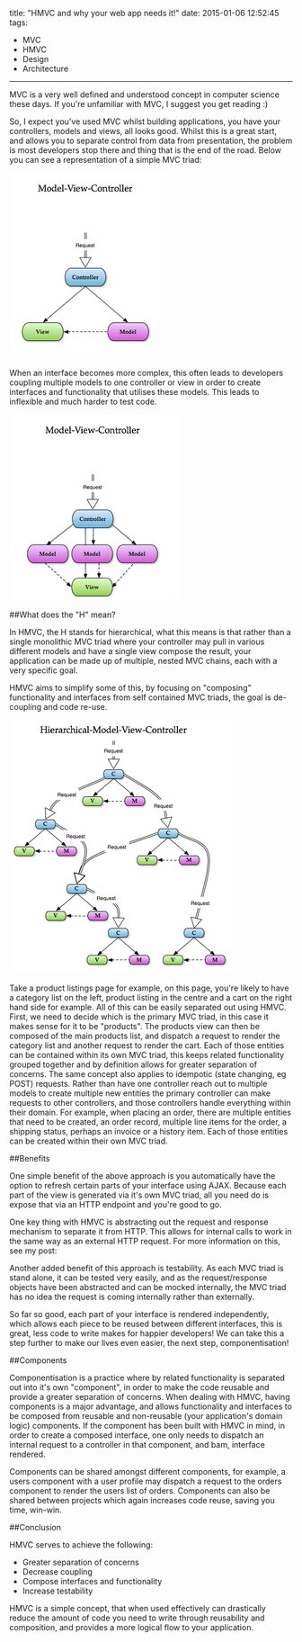 title: "HMVC and why your web app needs it!"
date: 2015-01-06 12:52:45
tags:
- MVC
- HMVC
- Design
- Architecture

---

MVC is a very well defined and understood concept in computer science these days. If you're unfamiliar with MVC, I suggest you get reading :)

So, I expect you've used MVC whilst building applications, you have your controllers, models and views, all looks good. Whilst this is a great start, and allows you to separate control from data from presentation, the problem is most developers stop there and thing that is the end of the road. Below you can see a representation of a simple MVC triad:

<!-- more -->

![MVC](/assets/HMVC/MVC.png)

When an interface becomes more complex, this often  leads to developers coupling multiple models to one controller or view in order to create interfaces and functionality that utilises these models. This leads to inflexible and much harder to test code. 

![MMMVC](/assets/HMVC/MMMVC.png)

##What does the "H" mean?

In HMVC, the H stands for hierarchical, what this means is that rather than a single monolithic MVC triad where your controller may pull in various different models and have a single view compose the result, your application can be made up of multiple, nested MVC chains, each with a very specific goal.

HMVC aims to simplify some of this, by focusing on "composing" functionality and interfaces from self contained MVC triads, the goal is de-coupling and code re-use. 

![HMVC](/assets/HMVC/HMVC.png)

Take a product listings page for example, on this page, you're likely to have a category list on the left, product listing in the centre and a cart on the right hand side for example. All of this can be easily separated out using HMVC. First, we need to decide which is the primary MVC triad, in this case it makes sense for it to be "products". The products view can then be composed of the main products list, and dispatch a request to render the category list and another request to render the cart. Each of those entities can be contained within its own MVC triad, this keeps related functionality grouped together and by definition allows for greater separation of concerns. The same concept also applies to idempotic (state changing, eg POST) requests. Rather than have one controller reach out to multiple models to create multiple new entities the primary controller can make requests to other controllers, and those controllers handle everything within their domain. For example, when placing an order, there are multiple entities that need to be created, an order record, multiple line items for the order, a shipping status, perhaps an invoice or a history item. Each of those entities can be created within their own MVC triad.

##Benefits

One simple benefit of the above approach is you automatically have the option to refresh certain parts of your interface using AJAX. Because each part of the view is generated via it's own MVC triad, all you need do is expose that via an HTTP endpoint and you're good to go. 

One key thing with HMVC is abstracting out the request and response mechanism to separate it from HTTP. This allows for internal calls to work in the same way as an external HTTP request. For more information on this, see my post: 

Another added benefit of this approach is testability. As each MVC triad is stand alone, it can be tested very easily, and as the request/response objects have been abstracted and can be mocked internally, the MVC triad has no idea the request is coming internally rather than externally. 

So far so good, each part of your interface is rendered independently, which allows each piece to be reused between different interfaces, this is great, less code to write makes for happier developers! We can take this a step further to make our lives even easier, the next step, componentisation!

##Components

Componentisation is a practice where by related functionality is separated out into it's own "component", in order to make the code reusable and provide a greater separation of concerns. When dealing with HMVC, having components is a major advantage, and allows functionality and interfaces to be composed from reusable and non-reusable (your application's domain logic) components. If the component has been built with HMVC in mind, in order to create a composed interface, one only needs to dispatch an internal request to a controller in that component, and bam, interface rendered.

Components can be shared amongst different components, for example, a users component with a user profile may dispatch a request to the orders component to render the users list of orders. Components can also be shared between projects which again increases code reuse, saving you time, win-win. 

##Conclusion

HMVC serves to achieve the following:

* Greater separation of concerns
* Decrease coupling
* Compose interfaces and functionality
* Increase testability

HMVC is a simple concept, that when used effectively can drastically reduce the amount of code you need to write through reusability and composition, and provides a more logical flow to your application. 


